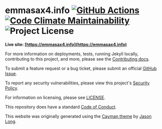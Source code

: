 # emmasax4.info [![GitHub Actions](https://img.shields.io/github/workflow/status/emmasax4/emmasax4.info/Release?label=github%20actions)](https://github.com/emmasax4/emmasax4.info/actions?query=workflow%3ARelease) [![Code Climate Maintainability](https://img.shields.io/codeclimate/maintainability/emmasax4/emmasax4.info?label=code%20climate%20maintainability)](https://codeclimate.com/github/emmasax4/emmasax4.info/maintainability) ![Project License](https://img.shields.io/github/license/emmasax4/emmasax4.info?label=project%20license)

**Live site: [https://emmasax4.info](https://emmasax4.info)**

For more information on deployments, tests, running Jekyll locally, contributing to this project, and more, please see the  [Contributing docs](https://github.com/emmasax4/emmasax4.info/blob/main/.github/contributing.md).

To submit a feature request or a bug ticket, please submit an official [GitHub Issue](https://github.com/emmasax4/emmasax4.info/issues/new/choose).

To report any security vulnerabilities, please view this project's [Security Policy](https://github.com/emmasax4/emmasax4.info/security/policy).

For information on licensing, please see [LICENSE](https://github.com/emmasax4/emmasax4.info/blob/main/LICENSE).

This repository does have a standard [Code of Conduct](https://github.com/emmasax4/emmasax4.info/blob/main/.github/code_of_conduct.md).

This website was originally generated using the [Cayman theme](https://github.com/jasonlong/cayman-theme) by [Jason Long](https://twitter.com/jasonlong).
